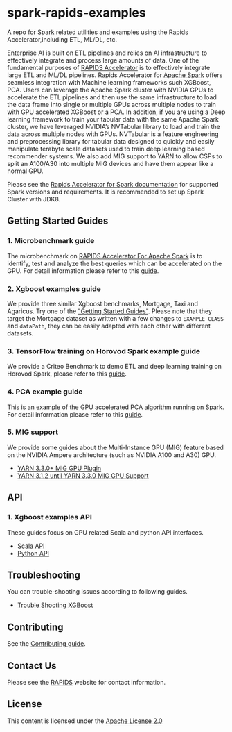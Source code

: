 # spark-rapids-examples

A repo for Spark related utilities and examples using the Rapids Accelerator,including ETL, ML/DL, etc.

Enterprise AI is built on ETL pipelines and relies on AI infrastructure to effectively integrate and
process large amounts of data. One of the fundamental purposes of
[RAPIDS Accelerator](https://nvidia.github.io/spark-rapids/Getting-Started/) 
is to effectively integrate large ETL and ML/DL pipelines. Rapids Accelerator for [Apache Spark](https://spark.apache.org/) 
offers seamless integration with Machine learning frameworks such XGBoost, PCA. Users can leverage the Apache Spark cluster 
with NVIDIA GPUs to accelerate the ETL pipelines and then use the same infrastructure to load the data frame 
into single or multiple GPUs across multiple nodes to train with GPU accelerated XGBoost or a PCA.
In addition, if you are using a Deep learning framework to train your tabular data with the same Apache Spark cluster,
we have leveraged NVIDIA’s NVTabular library to load and train the data across multiple nodes with GPUs.
NVTabular is a feature engineering and preprocessing library for tabular data designed to quickly and 
easily manipulate terabyte scale datasets used to train deep learning based recommender systems.
We also add MIG support to YARN to allow CSPs to split an A100/A30 into multiple MIG 
devices and have them appear like a normal GPU.

Please see the [Rapids Accelerator for Spark documentation](https://nvidia.github.io/spark-rapids/Getting-Started/) for supported
Spark versions and requirements. It is recommended to set up Spark Cluster with JDK8.

## Getting Started Guides

### 1. Microbenchmark guide

The microbenchmark on [RAPIDS Accelerator For Apache Spark](https://nvidia.github.io/spark-rapids/) is to identify, 
test and analyze the best queries which can be accelerated on the GPU. For detail information please refer to this
[guide](/examples/micro-benchmarks/README.md).

### 2. Xgboost examples guide

We provide three similar Xgboost benchmarks, Mortgage, Taxi and Agaricus. 
Try one of the ["Getting Started Guides"](/examples/Spark-ETL+XGBoost/README.md). 
Please note that they target the Mortgage dataset as written with a few changes 
to `EXAMPLE_CLASS` and `dataPath`, they can be easily adapted with each other with different datasets.

### 3. TensorFlow training on Horovod Spark example guide

We provide a Criteo Benchmark to demo ETL and deep learning training on Horovod Spark, please refer to 
this [guide](examples/Spark-DL/criteo_train/README.md).

### 4. PCA example guide

This is an example of the GPU accelerated PCA algorithm running on Spark. For detail information please refer to this
[guide](/examples/Spark-cuML/pca/README.md).

### 5. MIG support
We provide some guides about the Multi-Instance GPU (MIG) feature based on the NVIDIA Ampere architecture (such as NVIDIA A100 and A30) GPU.
- [YARN 3.3.0+ MIG GPU Plugin](/examples/MIG-Support/device-plugins/gpu-mig)
- [YARN 3.1.2 until YARN 3.3.0 MIG GPU Support](/examples/MIG-Support/resource-types/gpu-mig)

## API
### 1. Xgboost examples API

These guides focus on GPU related Scala and python API interfaces.
- [Scala API](/docs/api-docs/xgboost-examples-api-docs/scala.md)
- [Python API](/docs/api-docs/xgboost-examples-api-docs/python.md)

## Troubleshooting
You can trouble-shooting issues according to following guides.
- [Trouble Shooting XGBoost](/docs/trouble-shooting/xgboost-examples-trouble-shooting.md)

## Contributing
See the [Contributing guide](CONTRIBUTING.md).

## Contact Us

Please see the [RAPIDS](https://rapids.ai/community.html) website for contact information.

## License

This content is licensed under the [Apache License 2.0](/LICENSE)
